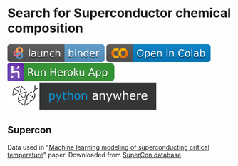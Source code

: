 # Search for Superconductor chemical composition

[![Binder](https://github.com/sayanbasak0/ising-tensorflow/blob/heroku/icons/binder_badge_logo.svg?raw=true)](https://mybinder.org/v2/git/https%3A%2F%2Fbitbucket.org%2Fsayanbasak7%2Fsc_data_inc/master?filepath=interactive_regressor.ipynb)
[![Open in Colab](https://github.com/sayanbasak0/ising-tensorflow/blob/heroku/icons/colab-badge.svg?raw=true)](https://colab.research.google.com/github/sayanbasak0/chemcomp-SuperCond-0th-app/blob/main/interactive_regressor.ipynb)
[![Launch Heroku App](https://github.com/sayanbasak0/ising-tensorflow/blob/heroku/icons/heroku-logo-solid-gradient.svg?raw=true)](https://myzerothapp.herokuapp.com/)
[![Launch PythonAnywhere](https://github.com/sayanbasak0/ising-tensorflow/blob/heroku/icons/python-anywhere-logo.svg?raw=true)](http://sayanbasak.pythonanywhere.com/)

## Supercon
Data used in "[Machine learning modeling of superconducting critical temperature](https://www.nature.com/articles/s41524-018-0085-8)" paper.
Downloaded from [SuperCon database](https://github.com/vstanev1/Supercon).

<!--
## Elements
Data is imported from wikipedia article : [List of chemical elements](https://en.wikipedia.org/wiki/List_of_chemical_elements)
electronic configuration is imported from : [Electron configurations of the elements (data page)](https://en.wikipedia.org/wiki/Electron_configurations_of_the_elements_(data_page))
-->

